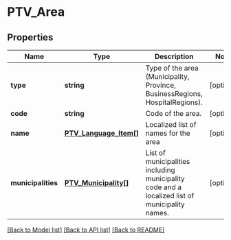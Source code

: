 # PTV_Area

## Properties
Name | Type | Description | Notes
------------ | ------------- | ------------- | -------------
**type** | **string** | Type of the area (Municipality, Province, BusinessRegions, HospitalRegions). | [optional] 
**code** | **string** | Code of the area. | [optional] 
**name** | [**PTV_Language_Item[]**](PTV_Language_Item.md) | Localized list of names for the area | [optional] 
**municipalities** | [**PTV_Municipality[]**](PTV_Municipality.md) | List of municipalities including municipality code and a localized list of municipality names. | [optional] 

[[Back to Model list]](../README.md#documentation-for-models) [[Back to API list]](../README.md#documentation-for-api-endpoints) [[Back to README]](../README.md)


